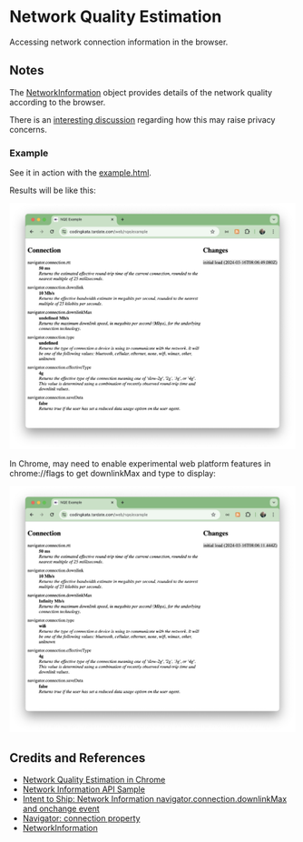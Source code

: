 # Network Quality Estimation

Accessing network connection information in the browser.

## Notes

The
[NetworkInformation](https://developer.mozilla.org/en-US/docs/Web/API/NetworkInformation)
object provides details of the network quality according to the browser.

There is an
[interesting discussion](https://groups.google.com/a/chromium.org/g/blink-dev/c/tU_Hqqytx8g/m/HTJebzVHBAAJ)
regarding how this may raise privacy concerns.

### Example

See it in action with the
[example.html](./example.html).

Results will be like this:

[![nqe_example](./assets/nqe_example.png)](./example.html)

In Chrome, may need to enable experimental web platform features in chrome://flags to get downlinkMax and type to display:

[![nqe_example_experimental](./assets/nqe_example_experimental.png)](./example.html)

## Credits and References

* [Network Quality Estimation in Chrome](https://www.w3.org/2020/02/05-web-networks-Network-Quality-Estimation-in-Chrome.pdf)
* [Network Information API Sample](https://googlechrome.github.io/samples/network-information/)
* [Intent to Ship: Network Information navigator.connection.downlinkMax and onchange event](https://groups.google.com/a/chromium.org/g/blink-dev/c/tU_Hqqytx8g/m/HTJebzVHBAAJ)
* [Navigator: connection property](https://developer.mozilla.org/en-US/docs/Web/API/Navigator/connection)
* [NetworkInformation](https://developer.mozilla.org/en-US/docs/Web/API/NetworkInformation)
